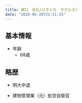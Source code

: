```yaml
---
title: 関口　安弘(せきぐち　やすひろ)
date: "2020-06-20T22:31:25"
---
```


## 基本情報
* 年齢
  * 68歳

## 略歴

* 明大中退

* 建物管理業（元）航空自衛官


